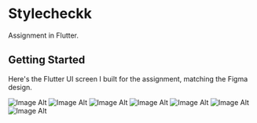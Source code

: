 # Stylecheckk 

Assignment in Flutter.

## Getting Started

Here's the Flutter UI screen I built for the assignment, matching the Figma design.

![Image Alt](https://github.com/iamayushsharmaa/Style-Check/blob/b44d968babcc5fa0c04fc8a3f84bab15905ae67a/Add%20Invoice%201.jpg)
![Image Alt](https://github.com/iamayushsharmaa/Style-Check/blob/b44d968babcc5fa0c04fc8a3f84bab15905ae67a/Add%20Invoice%202.jpg)
![Image Alt](https://github.com/iamayushsharmaa/Style-Check/blob/46beeff9cf6b87ef086611480ea1c926807c2045/Add%20Invoice%203.jpg)
![Image Alt](https://github.com/iamayushsharmaa/Style-Check/blob/46beeff9cf6b87ef086611480ea1c926807c2045/Add%20Invoice%204.jpg)
![Image Alt](https://github.com/iamayushsharmaa/Style-Check/blob/46beeff9cf6b87ef086611480ea1c926807c2045/Add%20Item%201.jpg)
![Image Alt](https://github.com/iamayushsharmaa/Style-Check/blob/46beeff9cf6b87ef086611480ea1c926807c2045/Add%20Item%202.jpg)
![Image Alt](https://github.com/iamayushsharmaa/Style-Check/blob/46beeff9cf6b87ef086611480ea1c926807c2045/Add%20Item%203.jpg)








